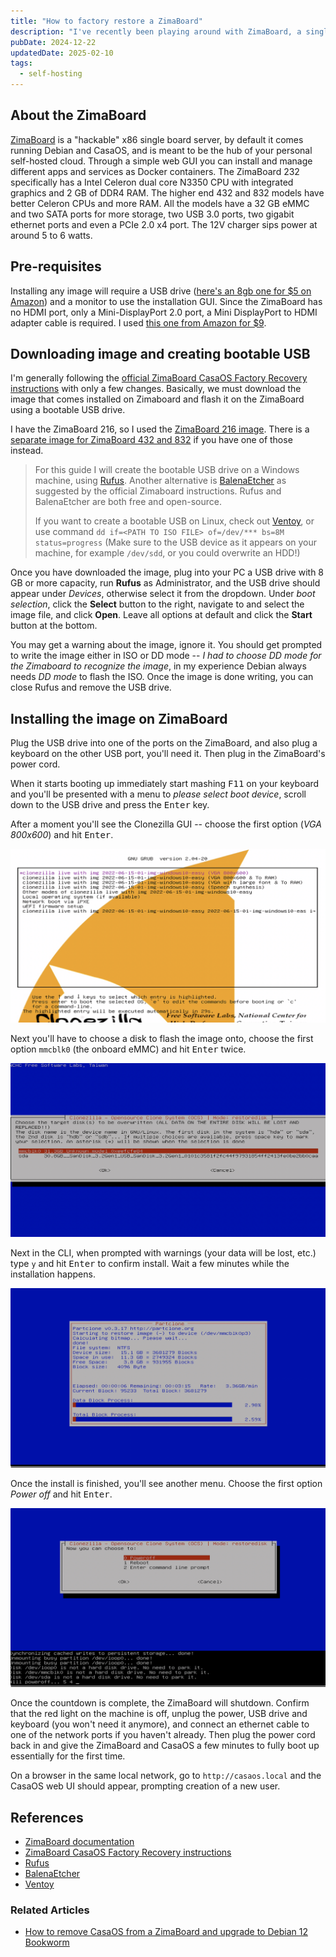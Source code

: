 ```yaml
---
title: "How to factory restore a ZimaBoard"
description: "I've recently been playing around with ZimaBoard, a single board server running Debian and CasaOS. It's a cool little machine, but I accidentally broke something and had to factory reset. It's not a simple option in a some settings menu, the process involves flashing an image on the ZimaBoard, so I wrote down the steps I took."
pubDate: 2024-12-22
updatedDate: 2025-02-10
tags:
  - self-hosting
---
```


## About the ZimaBoard

<a href="https://www.zimaspace.com/products/single-board-server" target="_blank" data-umami-event="factory-restore-zimaboard-sbc-site">ZimaBoard</a> is a "hackable" x86 single board server, by default it comes running Debian and CasaOS, and is meant to be the hub of your personal self-hosted cloud. Through a simple web GUI you can install and manage different apps and services as Docker containers. The ZimaBoard 232 specifically has a Intel Celeron dual core N3350 CPU with integrated graphics and 2 GB of DDR4 RAM. The higher end 432 and 832 models have better Celeron CPUs and more RAM. All the models have a 32 GB eMMC and two SATA ports for more storage, two USB 3.0 ports, two gigabit ethernet ports and even a PCIe 2.0 x4 port. The 12V charger sips power at around 5 to 6 watts.

## Pre-requisites

Installing any image will require a USB drive (<a href="https://www.amazon.com/SamData-Swivel-Storage-Indicator-8GB-1Pack/dp/B08CRMBD93" target="_blank" data-umami-event="factory-restore-zimaboard-usb8gb-amazon">here's an 8gb one for $5 on Amazon</a>) and a monitor to use the installation GUI. Since the ZimaBoard has no HDMI port, only a Mini-DisplayPort 2.0 port, a Mini DisplayPort to HDMI adapter cable is required. I used <a href="https://www.amazon.com/dp/B0757JWW81" target="_blank" data-umami-event="factory-restore-zimaboard-minidisplayport-amazon">this one from Amazon for $9</a>.

## Downloading image and creating bootable USB

I'm generally following the <a href="https://www.zimaspace.com/docs/faq/Restore-factory-settings" target="_blank" data-umami-event="factory-restore-zimaboard-faq">official ZimaBoard CasaOS Factory Recovery instructions</a> with only a few changes. Basically, we must download the image that comes installed on Zimaboard and flash it on the ZimaBoard using a bootable USB drive.

I have the ZimaBoard 216, so I used the <a href="https://drive.google.com/file/d/1PFw1JXoimwUvOX9kgkmOSUM0evi_GGxv/view" target="_blank" data-umami-event="factory-restore-zimaboard-216-image">ZimaBoard 216 image</a>. There is a <a href="https://drive.google.com/file/d/1b-k7d1LzPHNUtem-hOrHB5dDt0_AC6mK/view" target="_blank" data-umami-event="factory-restore-zimaboard-432-832-image">separate image for ZimaBoard 432 and 832</a> if you have one of those instead.

> For this guide I will create the bootable USB drive on a Windows machine, using <a href="https://rufus.ie" target="_blank" umami-data-event="factory-restore-zimaboard-rufus">Rufus</a>. Another alternative is <a href="https://etcher.balena.io" target="_blank" umami-data-event="factory-restore-zimaboard-balenaetcher">BalenaEtcher</a> as suggested by the official Zimaboard instructions. Rufus and BalenaEtcher are both free and open-source.
>
> If you want to create a bootable USB on Linux, check out <a href="https://ventoy.net" target="_blank" umami-data-event="factory-restore-zimaboard-ventoy">Ventoy</a>, or use command `dd if=<PATH TO ISO FILE> of=/dev/*** bs=8M status=progress` (Make sure to the USB device as it appears on your machine, for example `/dev/sdd`, or you could overwrite an HDD!)

Once you have downloaded the image, plug into your PC a USB drive with 8 GB or more capacity, run **Rufus** as Administrator, and the USB drive should appear under _Devices_, otherwise select it from the dropdown. Under _boot selection_, click the **Select** button to the right, navigate to and select the image file, and click **Open**. Leave all options at default and click the **Start** button at the bottom.

You may get a warning about the image, ignore it. You should get prompted to write the image either in ISO or DD mode -- _I had to choose DD mode for the Zimaboard to recognize the image_, in my experience Debian always needs _DD mode_ to flash the ISO. Once the image is done writing, you can close Rufus and remove the USB drive.

## Installing the image on ZimaBoard

Plug the USB drive into one of the ports on the ZimaBoard, and also plug a keyboard on the other USB port, you'll need it. Then plug in the ZimaBoard's power cord.

When it starts booting up immediately start mashing <kbd>F11</kbd> on your keyboard and you'll be presented with a menu to _please select boot device_, scroll down to the USB drive and press the <kbd>Enter</kbd> key.

After a moment you'll see the Clonezilla GUI -- choose the first option (_VGA 800x600_) and hit <kbd>Enter</kbd>.

![Clonezilla interface.](../../img/blog/zimaboard1.webp 'Clonezilla interface')

Next you'll have to choose a disk to flash the image onto, choose the first option `mmcblk0` (the onboard eMMC) and hit <kbd>Enter</kbd> twice.

![Choosing media to install image.](../../img/blog/zimaboard2.webp 'Choosing media to install image')

Next in the CLI, when prompted with warnings (your data will be lost, etc.) type `y` and hit <kbd>Enter</kbd> to confirm install. Wait a few minutes while the installation happens.

![Image installation in progress.](../../img/blog/zimaboard3.webp 'Image installation in progress')

Once the install is finished, you'll see another menu. Choose the first option _Power off_ and hit <kbd>Enter</kbd>.

![Image finished installing.](../../img/blog/zimaboard4.webp 'Image finished installing')

Once the countdown is complete, the ZimaBoard will shutdown. Confirm that the red light on the machine is off, unplug the power, USB drive and keyboard (you won't need it anymore), and connect an ethernet cable to one of the network ports if you haven't already. Then plug the power cord back in and give the ZimaBoard and CasaOS a few minutes to fully boot up essentially for the first time.

On a browser in the same local network, go to `http://casaos.local` and the CasaOS web UI should appear, prompting creation of a new user.

## References

- <a href="https://www.zimaspace.com/docs" target="_blank" umami-data-event="factory-restore-zimaboard-docs">ZimaBoard documentation</a>
- <a href="https://www.zimaspace.com/docs/faq/Restore-factory-settings" target="_blank" umami-data-event="factory-restore-zimaboard-faq">ZimaBoard CasaOS Factory Recovery instructions</a>
- <a href="https://rufus.ie" target="_blank" umami-data-event="factory-restore-zimaboard-rufus">Rufus</a>
- <a href="https://etcher.balena.io" target="_blank" umami-data-event="factory-restore-zimaboard-balenaetcher">BalenaEtcher</a>
- <a href="https://ventoy.net" target="_blank" umami-data-event="factory-restore-zimaboard-ventoy">Ventoy</a>

### Related Articles

- <a href="/blog/remove-casaos-zimaboard-upgrade-debian-12/" umami-data-event="factory-restore-zimaboard-related-remove-casaos">How to remove CasaOS from a ZimaBoard and upgrade to Debian 12 Bookworm</a>